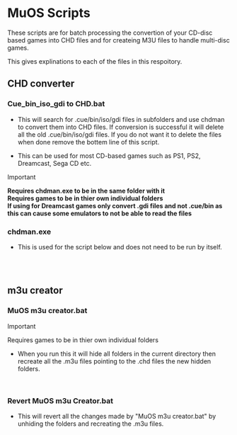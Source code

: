# MuOS Scripts
These scripts are for batch processing the convertion of your CD-disc based games into CHD files and for createing M3U files to handle multi-disc games. 

This gives explinations to each of the files in this respoitory.

## CHD converter


### Cue_bin_iso_gdi to CHD.bat

+ This will search for .cue/bin/iso/gdi files in subfolders and use chdman to convert them into CHD files. 
If conversion is successful it will delete all the old .cue/bin/iso/gdi files. If you do not want it to delete the files when done remove the bottem line of this script. 

+ This can be used for most CD-based games such as PS1, PS2, Dreamcast, Sega CD etc.

>[!IMPORTANT]
>**Requires chdman.exe to be in the same folder with it**<br />
>**Requires games to be in thier own individual folders**<br />
>**If using for Dreamcast games only convert .gdi files and not .cue/bin as this can cause some emulators to not be able to read the files**<br />


### chdman.exe

+ This is used for the script below and does not need to be run by itself.

<br />
<br />

## m3u creator


### MuOS m3u creator.bat
>[!IMPORTANT]
>Requires games to be in thier own individual folders
+ When you run this it will hide all folders in the current directory then recreate all the .m3u files pointing to the .chd files the new hidden folders.

<br />

### Revert MuOS m3u Creator.bat

+ This will revert all the changes made by "MuOS m3u creator.bat" by unhiding the folders and recreating the .m3u files.

